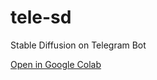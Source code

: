 # tele-sd
Stable Diffusion on Telegram Bot

[Open in Google Colab](https://colab.research.google.com/github/blackestwhite/tele-sd/blob/master/app.ipynb)